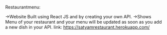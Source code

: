 Restaurantmenu:

->Website Built using React JS and by creating your own API.
->Shows Menu of your restaurant and your menu will be updated as soon as you add a new dish in your API.
link:
https://satyamrestaurant.herokuapp.com/
